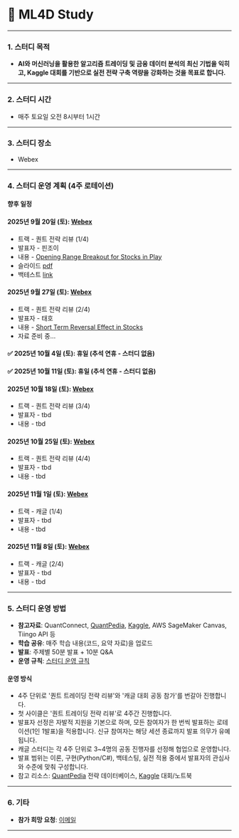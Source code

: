 # 📢 ML4D Study

---

### **1. 스터디 목적**
- **AI와 머신러닝을 활용한 알고리즘 트레이딩 및 금융 데이터 분석의 최신 기법을 익히고, Kaggle 대회를 기반으로 실전 전략 구축 역량을 강화하는 것을 목표로 합니다.**

---

### **2. 스터디 시간**
- 매주 토요일 오전 8시부터 1시간

---

### **3. 스터디 장소**
- Webex

---

### **4. 스터디 운영 계획 (4주 로테이션)**


#### 향후 일정

#### **2025년 9월 20일 (토)**: [Webex](https://lgehq.webex.com/lgehq-en/j.php?MTID=m7ce242843e71db115e8b2369986a04aa)
- 트랙 - 퀀트 전략 리뷰 (1/4)
- 발표자 - 핀조이
- 내용 - [Opening Range Breakout for Stocks in Play](https://www.quantconnect.com/research/18444/opening-range-breakout-for-stocks-in-play/p1)
- 슬라이드 [pdf](https://github.com/restful3/ml4t/blob/main/archive/Quant%20Trading%20Strategy%20Review/ORB_for_Stocks_in_Play.pdf)
- 백테스트 [link](https://www.quantconnect.cloud/backtest/8f984879ae58a8cc56436d59a636ef97)

#### **2025년 9월 27일 (토)**: [Webex](https://lgehq.webex.com/lgehq-en/j.php?MTID=m794c4e50f5ff0e9aa332e21523485655)
- 트랙 - 퀀트 전략 리뷰 (2/4)
- 발표자 - 태호
- 내용 - [Short Term Reversal Effect in Stocks](https://quantpedia.com/strategies/short-term-reversal-in-stocks)
- 자료 준비 중...

#### **✅ 2025년 10월 4일 (토)**: 휴일 (추석 연휴 - 스터디 없음)

#### **✅ 2025년 10월 11일 (토)**: 휴일 (추석 연휴 - 스터디 없음)

#### **2025년 10월 18일 (토)**: [Webex](https://lgehq.webex.com/lgehq-en/j.php?MTID=me926d907650c9b1a34a5cf2a56fbea7c)
- 트랙 - 퀀트 전략 리뷰 (3/4)
- 발표자 - tbd
- 내용 - tbd

#### **2025년 10월 25일 (토)**: [Webex](https://lgehq.webex.com/lgehq-en/j.php?MTID=m18b99f88356090f9f2ce9d29adefecc3)
- 트랙 - 퀀트 전략 리뷰 (4/4)
- 발표자 - tbd
- 내용 - tbd

#### **2025년 11월 1일 (토)**: [Webex](https://lgehq.webex.com/lgehq-en/j.php?MTID=m54969345967403cc4743ce696daeb9f0)
- 트랙 - 캐글 (1/4)
- 발표자 - tbd
- 내용 - tbd

#### **2025년 11월 8일 (토)**: [Webex](https://lgehq.webex.com/lgehq-en/j.php?MTID=me13617ac007993e928d591c2d3dc036e)
- 트랙 - 캐글 (2/4)
- 발표자 - tbd
- 내용 - tbd

---

### **5. 스터디 운영 방법**
- **참고자료**: QuantConnect, [QuantPedia](https://quantpedia.com/), [Kaggle](https://www.kaggle.com/), AWS SageMaker Canvas, Tiingo API 등
- **학습 공유**: 매주 학습 내용(코드, 요약 자료)을 업로드
- **발표**: 주제별 50분 발표 + 10분 Q&A
- **운영 규칙**: [스터디 운영 규칙](https://github.com/restful3/ds4th_study/blob/main/source/%EC%8A%A4%ED%84%B0%EB%94%94_%EC%9A%B4%EC%98%81_%EA%B7%9C%EC%B9%99_v01.pdf)


#### 운영 방식
- 4주 단위로 '퀀트 트레이딩 전략 리뷰'와 '캐글 대회 공동 참가'를 번갈아 진행합니다.
- 첫 사이클은 '퀀트 트레이딩 전략 리뷰'로 4주간 진행합니다.
- 발표자 선정은 자발적 지원을 기본으로 하며, 모든 참여자가 한 번씩 발표하는 로테이션(1인 1발표)을 적용합니다. 신규 참여자는 해당 세션 종료까지 발표 의무가 유예됩니다.
- 캐글 스터디는 각 4주 단위로 3~4명의 공동 진행자를 선정해 협업으로 운영합니다.
- 발표 범위는 이론, 구현(Python/C#), 백테스팅, 실전 적용 중에서 발표자의 관심사와 수준에 맞춰 구성합니다.
- 참고 리소스: [QuantPedia](https://quantpedia.com/) 전략 데이터베이스, [Kaggle](https://www.kaggle.com/) 대회/노트북

---

### **6. 기타**
- **참가 희망 요청**: [이메일](mailto:restful3@gmail.com)
---
